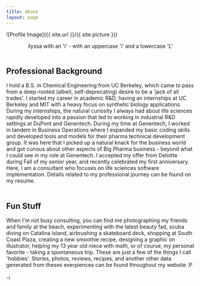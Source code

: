 ```yaml
---
title: About
layout: page
---
```

![Profile Image]({{ site.url }}/{{ site.picture }})

<center> ilyssa with an 'i' - with an uppercase 'i' and a lowercase 'L'<br></center>
<br>
<h2>Professional Background </h2>
I hold a B.S. in Chemical Engineering from UC Berkeley, which came to pass from a deep-rooted (albeit, self-deprecating) desire to be a 'jack of all trades'. I started my career in academic R&D, having an internships at UC Berkeley and MIT with a heavy focus on synthetic biology applications. During my internships, the natural curiosity I always had about life sciences rapidly developed into a passion that led to working in industrial R&D settings at DuPont and Genentech. During my time at Genentech, I worked in tandem in Business Operations where I expanded my basic coding skills and developed tools and models for their pharma technical development group. It was here that I picked up a natural knack for the business world and got curious about other aspects of Big Pharma business - beyond what I could see in my role at Genentech. I accepted my offer from Deloitte during Fall of my senior year, and recently celebrated my first anniversary. Here, I am a consultant who focuses on life sciences software implementation. Details related to my professional journey can be found on my resume. <br>
<br>
<h2>Fun Stuff</h2>
When I'm not busy consulting, you can find me photographing my friends and family at the beach, experimenting with the latest beauty fad, scuba diving on Catalina island, airbrushing a skateboard deck, shopping at South Coast Plaza, creating a new smoothie recipe, designing a graphic on illustrator, helping my 13 year old niece with math, or of course, my personal favorite - taking a spontaneous trip. These are just a few of the things I call 'hobbies'. Stories, photos, reviews, recipes, and another other data generated from theses exerpiences can be found throughout my website :P 
<br>
<br>
-i
